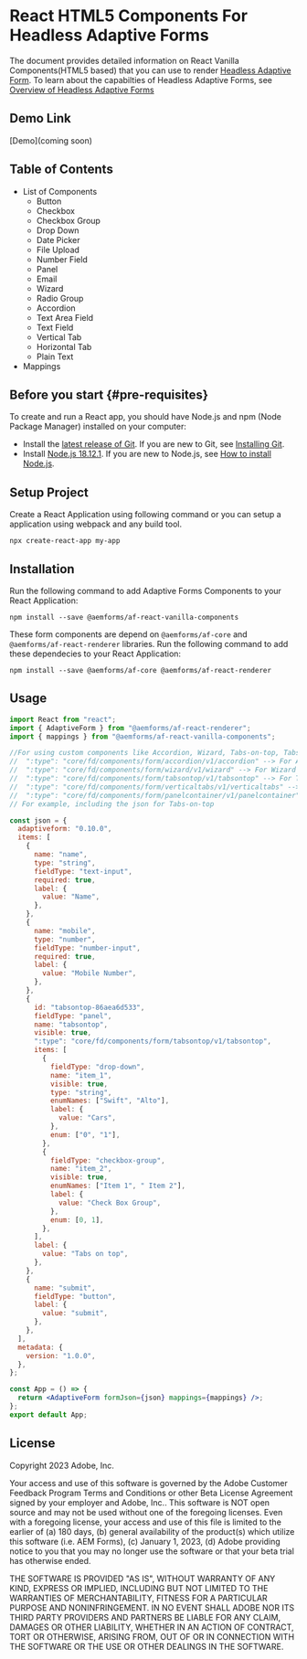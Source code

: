 # React HTML5 Components For Headless Adaptive Forms

The document provides detailed information on React Vanilla Components(HTML5 based) that you can use to render [Headless Adaptive Form](https://experienceleague.adobe.com/docs/experience-manager-headless-adaptive-forms/using/overview.html?lang=en). To learn about the capabilties of Headless Adaptive Forms, see [Overview of Headless Adaptive Forms](https://experienceleague.adobe.com/docs/experience-manager-headless-adaptive-forms/using/overview.html?lang=en)

## Demo Link

[Demo](coming soon)

## Table of Contents

- List of Components
  - Button
  - Checkbox
  - Checkbox Group
  - Drop Down
  - Date Picker
  - File Upload
  - Number Field
  - Panel
  - Email
  - Wizard
  - Radio Group
  - Accordion
  - Text Area Field
  - Text Field
  - Vertical Tab
  - Horizontal Tab
  - Plain Text
- Mappings

## Before you start {#pre-requisites}

To create and run a React app, you should have Node.js and npm (Node Package Manager) installed on your computer:

- Install the [latest release of Git](https://git-scm.com/downloads). If you are new to Git, see [Installing Git](https://git-scm.com/book/en/v2/Getting-Started-Installing-Git).
- Install [Node.js 18.12.1](https://nodejs.org/en/download/). If you are new to Node.js, see [How to install Node.js](https://nodejs.dev/en/learn/how-to-install-nodejs).

## Setup Project

Create a React Application using following command or you can setup a application using webpack and any build tool.

```
npx create-react-app my-app
```

## Installation

Run the following command to add Adaptive Forms Components to your React Application:

```
npm install --save @aemforms/af-react-vanilla-components

```

These form components are depend on `@aemforms/af-core` and `@aemforms/af-react-renderer` libraries. Run the following command to add these dependecies to your React Application:

```
npm install --save @aemforms/af-core @aemforms/af-react-renderer

```

## Usage

```jsx
import React from "react";
import { AdaptiveForm } from "@aemforms/af-react-renderer";
import { mappings } from "@aemforms/af-react-vanilla-components";

//For using custom components like Accordion, Wizard, Tabs-on-top, Tabs-on-left, Panel, one has to include following property in their json -:
//  ":type": "core/fd/components/form/accordion/v1/accordion" --> For Accordion
//  ":type": "core/fd/components/form/wizard/v1/wizard" --> For Wizard
//  ":type": "core/fd/components/form/tabsontop/v1/tabsontop" --> For Tabs-on-top
//  ":type": "core/fd/components/form/verticaltabs/v1/verticaltabs" --> For Tabs-on-left
//  ":type": "core/fd/components/form/panelcontainer/v1/panelcontainer" --> For Panel
// For example, including the json for Tabs-on-top

const json = {
  adaptiveform: "0.10.0",
  items: [
    {
      name: "name",
      type: "string",
      fieldType: "text-input",
      required: true,
      label: {
        value: "Name",
      },
    },
    {
      name: "mobile",
      type: "number",
      fieldType: "number-input",
      required: true,
      label: {
        value: "Mobile Number",
      },
    },
    {
      id: "tabsontop-86aea6d533",
      fieldType: "panel",
      name: "tabsontop",
      visible: true,
      ":type": "core/fd/components/form/tabsontop/v1/tabsontop",
      items: [
        {
          fieldType: "drop-down",
          name: "item_1",
          visible: true,
          type: "string",
          enumNames: ["Swift", "Alto"],
          label: {
            value: "Cars",
          },
          enum: ["0", "1"],
        },
        {
          fieldType: "checkbox-group",
          name: "item_2",
          visible: true,
          enumNames: ["Item 1", " Item 2"],
          label: {
            value: "Check Box Group",
          },
          enum: [0, 1],
        },
      ],
      label: {
        value: "Tabs on top",
      },
    },
    {
      name: "submit",
      fieldType: "button",
      label: {
        value: "submit",
      },
    },
  ],
  metadata: {
    version: "1.0.0",
  },
};

const App = () => {
  return <AdaptiveForm formJson={json} mappings={mappings} />;
};
export default App;
```

## License

Copyright 2023 Adobe, Inc.

Your access and use of this software is governed by the Adobe Customer Feedback Program Terms and Conditions or other Beta License Agreement signed by your employer and Adobe, Inc.. This software is NOT open source and may not be used without one of the foregoing licenses. Even with a foregoing license, your access and use of this file is limited to the earlier of (a) 180 days, (b) general availability of the product(s) which utilize this software (i.e. AEM Forms), (c) January 1, 2023, (d) Adobe providing notice to you that you may no longer use the software or that your beta trial has otherwise ended.

THE SOFTWARE IS PROVIDED "AS IS", WITHOUT WARRANTY OF ANY KIND, EXPRESS OR IMPLIED, INCLUDING BUT NOT LIMITED TO THE WARRANTIES OF MERCHANTABILITY, FITNESS FOR A PARTICULAR PURPOSE AND NONINFRINGEMENT. IN NO EVENT SHALL ADOBE NOR ITS THIRD PARTY PROVIDERS AND PARTNERS BE LIABLE FOR ANY CLAIM, DAMAGES OR OTHER LIABILITY, WHETHER IN AN ACTION OF CONTRACT, TORT OR OTHERWISE, ARISING FROM, OUT OF OR IN CONNECTION WITH THE SOFTWARE OR THE USE OR OTHER DEALINGS IN THE SOFTWARE.
